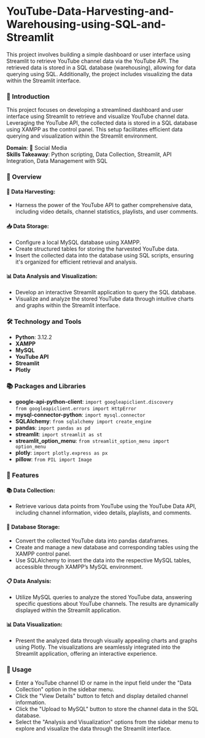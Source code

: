 # YouTube-Data-Harvesting-and-Warehousing-using-SQL-and-Streamlit
This project involves building a simple dashboard or user interface using Streamlit to retrieve YouTube channel data via the YouTube API. The retrieved data is stored in a SQL database (warehousing), allowing for data querying using SQL. Additionally, the project includes visualizing the data within the Streamlit interface.
### 📘 Introduction

This project focuses on developing a streamlined dashboard and user interface using Streamlit to retrieve and visualize YouTube channel data. Leveraging the YouTube API, the collected data is stored in a SQL database using XAMPP as the control panel. This setup facilitates efficient data querying and visualization within the Streamlit environment.

**Domain**: 📱 Social Media  
**Skills Takeaway**: Python scripting, Data Collection, Streamlit, API Integration, Data Management with SQL

### 📘 Overview

#### 🌾 Data Harvesting:
- Harness the power of the YouTube API to gather comprehensive data, including video details, channel statistics, playlists, and user comments.

#### 📥 Data Storage:
- Configure a local MySQL database using XAMPP.
- Create structured tables for storing the harvested YouTube data.
- Insert the collected data into the database using SQL scripts, ensuring it's organized for efficient retrieval and analysis.

#### 📊 Data Analysis and Visualization:
- Develop an interactive Streamlit application to query the SQL database.
- Visualize and analyze the stored YouTube data through intuitive charts and graphs within the Streamlit interface.

### 🛠 Technology and Tools
- **Python**: 3.12.2
- **XAMPP**
- **MySQL**
- **YouTube API**
- **Streamlit**
- **Plotly**

### 📚 Packages and Libraries
- **google-api-python-client**: `import googleapiclient.discovery`  
  `from googleapiclient.errors import HttpError`
- **mysql-connector-python**: `import mysql.connector`
- **SQLAlchemy**: `from sqlalchemy import create_engine`
- **pandas**: `import pandas as pd`
- **streamlit**: `import streamlit as st`
- **streamlit_option_menu**: `from streamlit_option_menu import option_menu`
- **plotly**: `import plotly.express as px`
- **pillow**: `from PIL import Image`

### 📘 Features

#### 📚 Data Collection:
- Retrieve various data points from YouTube using the YouTube Data API, including channel information, video details, playlists, and comments.

#### 💾 Database Storage:
- Convert the collected YouTube data into pandas dataframes.
- Create and manage a new database and corresponding tables using the XAMPP control panel.
- Use SQLAlchemy to insert the data into the respective MySQL tables, accessible through XAMPP’s MySQL environment.

#### 📋 Data Analysis:
- Utilize MySQL queries to analyze the stored YouTube data, answering specific questions about YouTube channels. The results are dynamically displayed within the Streamlit application.

#### 📊 Data Visualization:
- Present the analyzed data through visually appealing charts and graphs using Plotly. The visualizations are seamlessly integrated into the Streamlit application, offering an interactive experience.

### 📘 Usage

- Enter a YouTube channel ID or name in the input field under the "Data Collection" option in the sidebar menu.
- Click the "View Details" button to fetch and display detailed channel information.
- Click the "Upload to MySQL" button to store the channel data in the SQL database.
- Select the "Analysis and Visualization" options from the sidebar menu to explore and visualize the data through the Streamlit interface.

